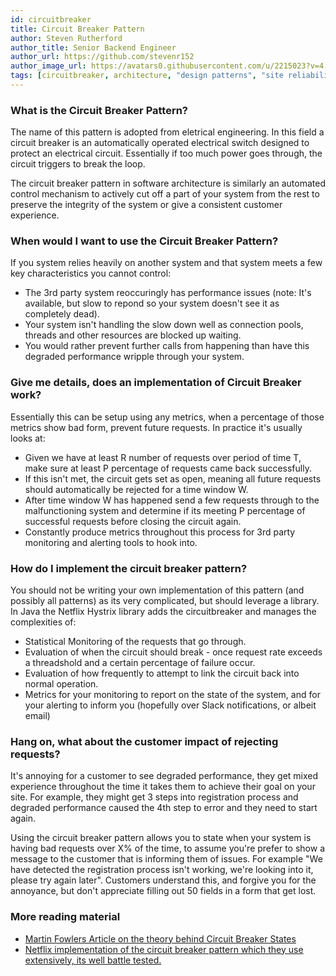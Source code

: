 ```yaml
---
id: circuitbreaker
title: Circuit Breaker Pattern
author: Steven Rutherford
author_title: Senior Backend Engineer
author_url: https://github.com/stevenr152
author_image_url: https://avatars0.githubusercontent.com/u/2215023?v=4
tags: [circuitbreaker, architecture, "design patterns", "site reliability", "engineering"]
---
```


### What is the Circuit Breaker Pattern?
The name of this pattern is adopted from eletrical engineering. In this field a circuit breaker is an automatically operated electrical switch designed to protect an electrical circuit. Essentially if too much power goes through, the circuit triggers to break the loop. 

The circuit breaker pattern in software architecture is similarly an automated control mechanism to actively cut off a part of your system from the rest to preserve the integrity of the system or give a consistent customer experience. 

### When would I want to use the Circuit Breaker Pattern?
If you system relies heavily on another system and that system meets a few key characteristics you cannot control:
* The 3rd party system reoccuringly has performance issues (note: It's available, but slow to repond so your system doesn't see it as completely dead).
* Your system isn't handling the slow down well as connection pools, threads and other resources are blocked up waiting.
* You would rather prevent further calls from happening than have this degraded performance wripple through your system.

### Give me details, does an implementation of Circuit Breaker work?
Essentially this can be setup using any metrics, when a percentage of those metrics show bad form, prevent future requests.
In practice it's usually looks at: 
* Given we have at least R number of requests over period of time T, make sure at least P percentage of requests came back successfully. 
* If this isn't met, the circuit gets set as open, meaning all future requests should automatically be rejected for a time window W.
* After time window W has happened send a few requests through to the malfunctioning system and determine if its meeting P percentage of successful requests before closing the circuit again.
* Constantly produce metrics throughout this process for 3rd party monitoring and alerting tools to hook into.

### How do I implement the circuit breaker pattern?
You should not be writing your own implementation of this pattern (and possibly all patterns) as its very complicated, but should leverage a library. In Java the Netflix Hystrix library adds the circuitbreaker and manages the complexities of:
* Statistical Monitoring of the requests that go through.
* Evaluation of when the circuit should break - once request rate exceeds a threadshold and a certain percentage of failure occur.
* Evaluation of how frequently to attempt to link the circuit back into normal operation.
* Metrics for your monitoring to report on the state of the system, and for your alerting to inform you (hopefully over Slack notifications, or albeit email)

### Hang on, what about the customer impact of rejecting requests?
It's annoying for a customer to see degraded performance, they get mixed experience throughout the time it takes them to achieve their goal on your site. For example, they might get 3 steps into registration process and degraded performance caused the 4th step to error and they need to start again. 

Using the circuit breaker pattern allows you to state when your system is having bad requests over X% of the time, to assume you're prefer to show a message to the customer that is informing them of issues. For example "We have detected the registration process isn't working, we're looking into it, please try again later". Customers understand this, and forgive you for the annoyance, but don't appreciate filling out 50 fields in a form that get lost.

### More reading material
* [Martin Fowlers Article on the theory behind Circuit Breaker States](https://martinfowler.com/bliki/CircuitBreaker.html)
* [Netflix implementation of the circuit breaker pattern which they use extensively, its well battle tested.](https://github.com/Netflix/Hystrix)
